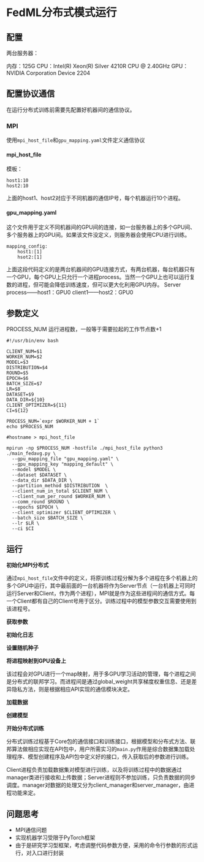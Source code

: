 # FedML分布式模式运行

## 配置

两台服务器：

内存：125G
CPU：Intel(R) Xeon(R) Silver 4210R CPU @ 2.40GHz 
GPU：NVIDIA Corporation Device 2204

## 配置协议通信

在运行分布式训练前需要先配置好机器间的通信协议。

### MPI

使用`mpi_host_file`和`gpu_mapping.yaml`文件定义通信协议

#### mpi_host_file

模板：

```
host1:10
host2:10
```

上面的host1、host2对应于不同机器的通信IP号，每个机器运行10个进程。

#### gpu_mapping.yaml

这个文件用于定义不同机器间的GPU间的连接，如一台服务器上的多个GPU间、多个服务器上的GPU间。如果该文件没定义，则服务器会使用CPU进行训练。

```
mapping_config:
	host1:[1]
	hsot2:[1]
```

上面这段代码定义的是两台机器间的GPU连接方式，有两台机器，每台机器只有一个GPU，每个GPU上只允行一个进程process。当然一个GPU上也可以运行复数的进程，但可能会降低训练速度，但可以更大化利用GPU内存。
Server process——host1：GPU0
client1——host2：GPU0

## 参数定义

PROCESS_NUM 运行进程数，一般等于需要拉起的工作节点数+1

```shell
#!/usr/bin/env bash

CLIENT_NUM=$1
WORKER_NUM=$2
MODEL=$3
DISTRIBUTION=$4
ROUND=$5
EPOCH=$6
BATCH_SIZE=$7
LR=$8
DATASET=$9
DATA_DIR=${10}
CLIENT_OPTIMIZER=${11}
CI=${12}

PROCESS_NUM=`expr $WORKER_NUM + 1`
echo $PROCESS_NUM

#hostname > mpi_host_file

mpirun -np $PROCESS_NUM -hostfile ./mpi_host_file python3 ./main_fedavg.py \
  --gpu_mapping_file "gpu_mapping.yaml" \
  --gpu_mapping_key "mapping_default" \
  --model $MODEL \
  --dataset $DATASET \
  --data_dir $DATA_DIR \
  --partition_method $DISTRIBUTION  \
  --client_num_in_total $CLIENT_NUM \
  --client_num_per_round $WORKER_NUM \
  --comm_round $ROUND \
  --epochs $EPOCH \
  --client_optimizer $CLIENT_OPTIMIZER \
  --batch_size $BATCH_SIZE \
  --lr $LR \
  --ci $CI
```



## 运行

**初始化MPI分布式**

通过`mpi_host_file`文件中的定义，将原训练过程分解为多个进程在多个机器上的多个GPU中运行，其中最前面的一台机器将作为Server节点（一台机器上可同时运行Server和Client，作为两个进程），MPI就是作为这些进程间的通信方式。每一个Client都有自己的Client号用于区分。训练过程中的模型参数交互需要使用到该进程号。

**获取参数**

**初始化日志**

**设置随机种子**

**将进程映射到GPU设备上**

该过程会对GPU进行一个map映射，用于多GPU学习活动的管理，每个进程之间是分布式的联邦学习。而进程间是通过global_weight共享梯度权重信息、还是差异隐私方法，则是根据相应API实现的通信模块决定。

**加载数据**

**创建模型**

**开始分布式训练**

分布式训练过程基于Core包的通信接口和训练接口，根据模型和分布式方法、联邦算法做相应实现在API包中，用户所需实习的`main.py`作用是综合数据集加载处理程序、模型创建程序及API包中定义好的接口，传入获取后的参数进行训练。

Client进程负责加载数据集对模型进行训练，以及将训练过程中的数据通过manager类进行接收和上传数据；Server进程则不参加训练，只负责数据的同步调度。manager对数据的处理又分为client_manager和server_manager，由进程功能来定。





## 问题思考

- MPI通信问题
- 实现机器学习受限于PyTorch框架
- 由于是研究学习型框架，考虑调整代码参数方便，采用的命令行参数的形式运行，对入口进行封装